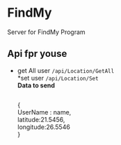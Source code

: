 # FindMy
Server for FindMy Program
## Api fpr youse
* get All user
  `/api/Location/GetAll` <br />
*set user
  `/api/Location/Set` <br />
  **Data to send** <br />
  >```
    { <br />
      UserName : name, <br />
      latitude:21.5456, <br />
      longitude:26.5546 <br />
    } <br />
  ``` <br />
